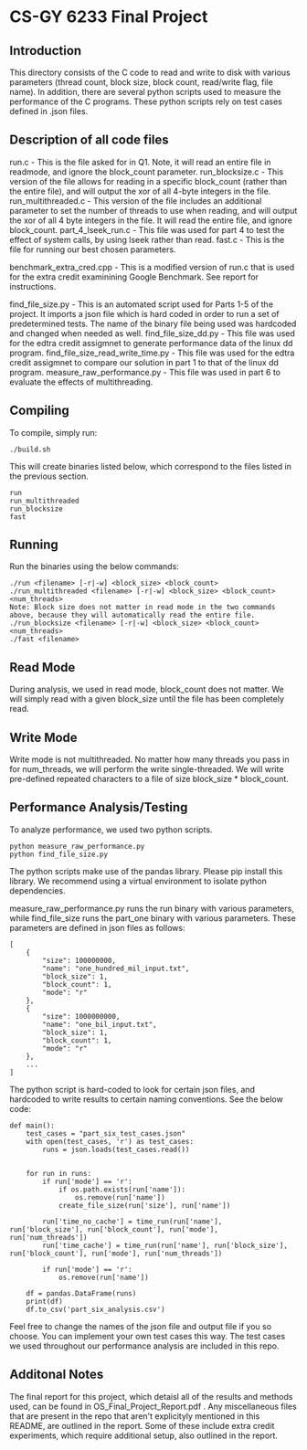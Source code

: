 # CS-GY 6233 Final Project

## Introduction
This directory consists of the C code to read and write to disk with various parameters (thread count, block size, block count, read/write flag, file name). In addition, there are several python scripts used to measure the performance of the C programs. These python scripts rely on test cases defined in .json files.

## Description of all code files
run.c - This is the file asked for in Q1. Note, it will read an entire file in readmode, and ignore the block_count parameter. 
run_blocksize.c - This version of the file allows for reading in a specific block_count (rather than the entire file), and will output the xor of all 4-byte integers in the file. 
run_multithreaded.c - This version of the file includes an additional parameter to set the number of threads to use when reading, and will output the xor of all 4 byte integers in the file. It will read the entire file, and ignore block_count.
part_4_lseek_run.c - This file was used for part 4 to test the effect of system calls, by using lseek rather than read. 
fast.c - This is the file for running our best chosen parameters. 

benchmark_extra_cred.cpp - This is a modified version of run.c that is used for the extra credit examinining Google Benchmark. See report for instructions.

find_file_size.py - This is an automated script used for Parts 1-5 of the project. It imports a json file which is hard coded in order to run a set of predetermined tests. The name of the binary file being used was hardcoded and changed when needed as well. 
find_file_size_dd.py - This file was used for the edtra credit assigmnet to generate performance data of the linux dd program. 
find_file_size_read_write_time.py - This file was used for the edtra credit assigmnet to compare our solution in part 1 to that of the linux dd program. 
measure_raw_performance.py - This file was used in part 6 to evaluate the effects of multithreading. 

## Compiling
To compile, simply run:

    ./build.sh

This will create binaries listed below, which correspond to the files listed in the previous section. 

    run
    run_multithreaded
    run_blocksize
    fast

## Running
Run the binaries using the below commands:

    ./run <filename> [-r|-w] <block_size> <block_count>
    ./run_multithreaded <filename> [-r|-w] <block_size> <block_count> <num_threads>
    Note: Block size does not matter in read mode in the two commands above, because they will automatically read the entire file.
    ./run_blocksize <filename> [-r|-w] <block_size> <block_count> <num_threads>
    ./fast <filename>

## Read Mode
During analysis, we used in read mode, block_count does not matter. We will simply read with a given block_size until the file has been completely read.

## Write Mode
Write mode is not multithreaded. No matter how many threads you pass in for num_threads, we will perform the write single-threaded. We will write pre-defined repeated characters to a file of size block_size * block_count.

## Performance Analysis/Testing
To analyze performance, we used two python scripts.

    python measure_raw_performance.py
    python find_file_size.py

The python scripts make use of the pandas library. Please pip install this library. We recommend using a virtual environment to isolate python dependencies.

measure_raw_performance.py runs the run binary with various parameters, while find_file_size runs the part_one binary with various parameters. These parameters are defined in json files as follows:

    [
        {
            "size": 100000000,
            "name": "one_hundred_mil_input.txt",
            "block_size": 1,
            "block_count": 1,
            "mode": "r"
        },
        {
            "size": 1000000000,
            "name": "one_bil_input.txt",
            "block_size": 1,
            "block_count": 1,
            "mode": "r"
        },
        ...
    ]

The python script is hard-coded to look for certain json files, and hardcoded to write results to certain naming conventions. See the below code:

    def main():
        test_cases = "part_six_test_cases.json"
        with open(test_cases, 'r') as test_cases:
            runs = json.loads(test_cases.read())


        for run in runs:
            if run['mode'] == 'r':
                if os.path.exists(run['name']):
                    os.remove(run['name'])
                create_file_size(run['size'], run['name'])

            run['time_no_cache'] = time_run(run['name'], run['block_size'], run['block_count'], run['mode'], run['num_threads'])
            run['time_cache'] = time_run(run['name'], run['block_size'], run['block_count'], run['mode'], run['num_threads'])

            if run['mode'] == 'r':
                os.remove(run['name'])

        df = pandas.DataFrame(runs)
        print(df)
        df.to_csv('part_six_analysis.csv')

Feel free to change the names of the json file and output file if you so choose. You can implement your own test cases this way. The test cases we used throughout our performance analysis are included in this repo.

## Additonal Notes
The final report for this project, which detaisl all of the results and methods used, can be found in OS_Final_Project_Report.pdf . Any miscellaneous files that are present in the repo that aren't explicityly mentioned in this README, are outlined in the report. Some of these include extra credit experiments, which require additional setup, also outlined in the report. 
